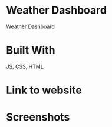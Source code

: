 # Weather Dashboard
Weather Dashboard

# Built With
JS, CSS, HTML

# Link to website

# Screenshots
